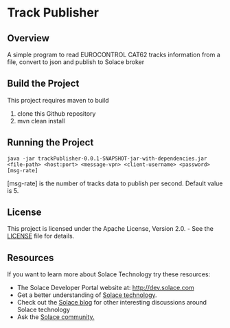 # Track Publisher
## Overview

A simple program to read EUROCONTROL CAT62 tracks information from a file, convert to json and publish to Solace broker

## Build the Project
This project requires maven to build
  1. clone this Github repository
  2. mvn clean install
  
## Running the Project
	java -jar trackPublisher-0.0.1-SNAPSHOT-jar-with-dependencies.jar <file-path> <host:port> <message-vpn> <client-username> <password> [msg-rate]

[msg-rate] is the number of tracks data to publish per second. Default value is 5.	

## License

This project is licensed under the Apache License, Version 2.0. - See the [LICENSE](LICENSE) file for details.


## Resources

If you want to learn more about Solace Technology try these resources:

- The Solace Developer Portal website at: http://dev.solace.com
- Get a better understanding of [Solace technology](http://dev.solace.com/tech/).
- Check out the [Solace blog](http://dev.solace.com/blog/) for other interesting discussions around Solace technology
- Ask the [Solace community.](http://dev.solace.com/community/)
